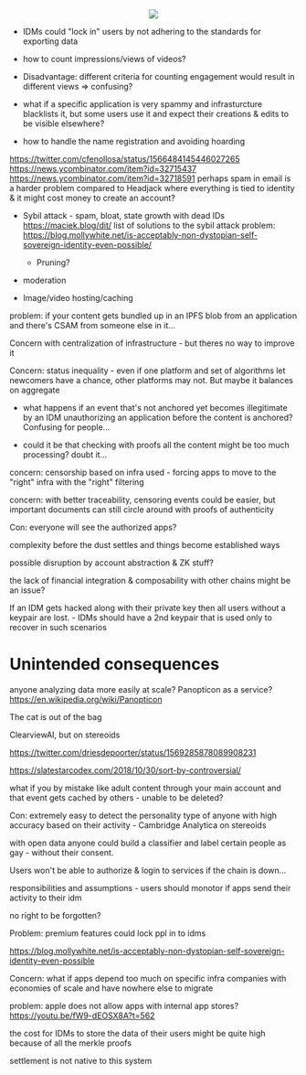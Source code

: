 <div style="text-align: center;">
    <img src="https://png.pngitem.com/pimgs/s/207-2073499_translate-platform-from-english-to-spanish-work-in.png">
</div>



- IDMs could "lock in" users by not adhering to the standards for exporting data

- how to count impressions/views of videos?
- Disadvantage: different criteria for counting engagement would result in different views => confusing?

- what if a specific application is very spammy and infrasturcture blacklists it, but some users use it and expect their creations & edits to be visible elsewhere?

- how to handle the name registration and avoiding hoarding



https://twitter.com/cfenollosa/status/1566484145446027265
https://news.ycombinator.com/item?id=32715437
https://news.ycombinator.com/item?id=32718591
perhaps spam in email is a harder problem compared to Headjack where everything is tied to identity & it might cost money to create an account?


- Sybil attack - spam, bloat, state growth with dead IDs
    https://maciek.blog/dit/
    list of solutions to the sybil attack problem:
        https://blog.mollywhite.net/is-acceptably-non-dystopian-self-sovereign-identity-even-possible/
    - Pruning?

- moderation

- Image/video hosting/caching

problem: if your content gets bundled up in an IPFS blob from an application and there's CSAM from someone else in it...

Concern with centralization of infrastructure - but theres no way to improve it

Concern: status inequality - even if one platform and set of algorithms let newcomers have a chance, other platforms may not. But maybe it balances on aggregate


- what happens if an event that's not anchored yet becomes illegitimate by an IDM unauthorizing an application before the content is anchored? Confusing for people...

- could it be that checking with proofs all the content might be too much processing? doubt it...

concern: censorship based on infra used - forcing apps to move to the "right" infra with the "right" filtering

concern: with better traceability, censoring events could be easier, but important documents can still circle around with proofs of authenticity

Con: everyone will see the authorized apps?

complexity before the dust settles and things become established ways

possible disruption by account abstraction & ZK stuff?


the lack of financial integration & composability with other chains might be an issue?



If an IDM gets hacked along with their private key then all users without a keypair are lost.
    - IDMs should have a 2nd keypair that is used only to recover in such scenarios


# Unintended consequences

anyone analyzing data more easily at scale?
Panopticon as a service?
https://en.wikipedia.org/wiki/Panopticon

The cat is out of the bag

ClearviewAI, but on stereoids

https://twitter.com/driesdepoorter/status/1569285878089908231

https://slatestarcodex.com/2018/10/30/sort-by-controversial/

what if you by mistake like adult content through your main account and that event gets cached by others - unable to be deleted?

Con: extremely easy to detect the personality type of anyone with high accuracy based on their activity - Cambridge Analytica on stereoids

with open data anyone could build a classifier and label certain people as gay - without their consent.

Users won't be able to authorize & login to services if the chain is down...

responsibilities and assumptions - users should monotor if apps send their activity to their idm

no right to be forgotten?

Problem: premium features could lock ppl in to idms

https://blog.mollywhite.net/is-acceptably-non-dystopian-self-sovereign-identity-even-possible

Concern: what if apps depend too much on specific infra companies with economies of scale and have nowhere else to migrate


problem: apple does not allow apps with internal app stores?
    https://youtu.be/fW9-dEOSX8A?t=562

the cost for IDMs to store the data of their users might be quite high because of all the merkle proofs

settlement is not native to this system
